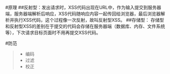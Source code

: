 #原理
##反射型：发出请求时，XSS代码出现在URL中，作为输入提交到服务器端，服务器端解析后响应，XSS代码随响应内容一起传回给浏览器，最后浏览器解析并执行XSS代码，这个过程像一次反射，故叫反射型XSS。
##存储型： 存储型和反射型XSS的差别在于提交的代码会存储在服务器端（数据库、内存、文件系统等），下次请求目标页面时不用再提交XSS代码。

#防范
> * 编码
> * 过滤
> * 校正